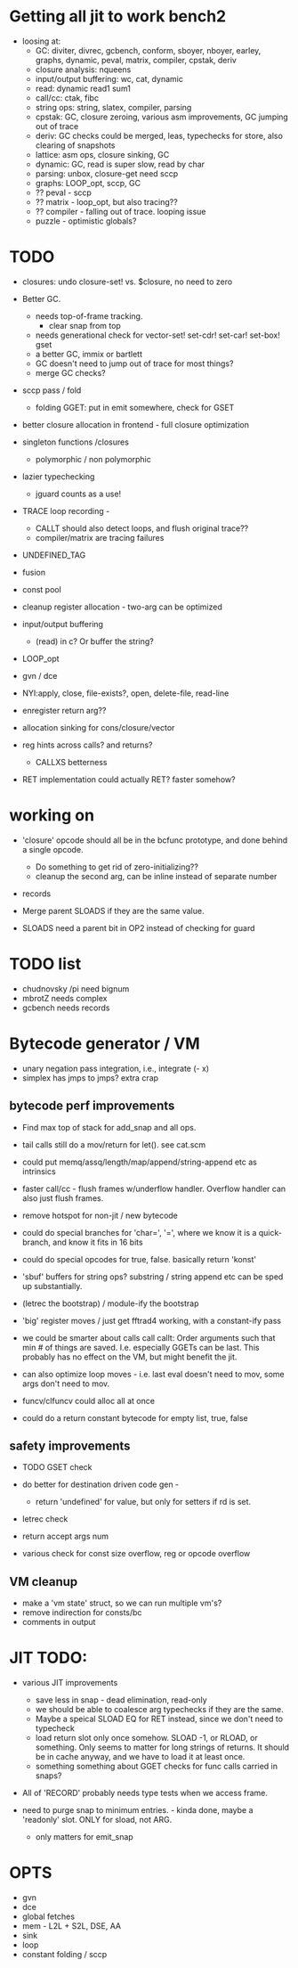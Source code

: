 # Getting all jit to work bench2

* loosing at: 
  * GC: diviter, divrec, gcbench, conform, sboyer, nboyer, earley, graphs, dynamic, peval, matrix, compiler, cpstak, deriv
  * closure analysis: nqueens
  * input/output buffering: wc, cat, dynamic
  * read: dynamic read1 sum1
  * call/cc: ctak, fibc
  * string ops: string, slatex, compiler, parsing
  * cpstak: GC, closure zeroing, various asm improvements, GC jumping out of trace
  * deriv: GC checks could be merged, leas, typechecks for store, also clearing of snapshots
  * lattice: asm ops, closure sinking, GC
  * dynamic: GC, read is super slow, read by char
  * parsing: unbox, closure-get need sccp
  * graphs: LOOP_opt, sccp, GC
  * ?? peval - sccp
  * ?? matrix - loop_opt, but also tracing??
  * ?? compiler - falling out of trace.  looping issue
  * puzzle - optimistic globals?

# TODO

* closures: undo closure-set! vs. $closure, no need to zero
* Better GC.
  * needs top-of-frame tracking.
    * clear snap from top
  * needs generational check for vector-set! set-cdr! set-car! set-box! gset
  * a better GC, immix or bartlett
  * GC doesn't need to jump out of trace for most things?
  * merge GC checks?
* sccp pass / fold
  * folding GGET: put in emit somewhere, check for GSET

* better closure allocation in frontend - full closure optimization
* singleton functions /closures
  * polymorphic / non polymorphic
* lazier typechecking
  * jguard counts as a use!
* TRACE loop recording - 
  * CALLT should also detect loops, and flush original trace??
  * compiler/matrix are tracing failures
  
* UNDEFINED_TAG
* fusion
* const pool
* cleanup register allocation - two-arg can be optimized

* input/output buffering
  * (read) in c?  Or buffer the string?
* LOOP_opt
* gvn / dce

* NYI:apply, close, file-exists?, open, delete-file, read-line
* enregister return arg??
* allocation sinking for cons/closure/vector
* reg hints across calls? and returns?
  * CALLXS betterness
* RET implementation could actually RET? faster somehow?

# working on

* 'closure' opcode should all be in the bcfunc prototype, and done behind a single opcode.
  * Do something to get rid of zero-initializing??
  * cleanup the second arg, can be inline instead of separate number

* records
* Merge parent SLOADS if they are the same value.
* SLOADS need a parent bit in OP2 instead of checking for guard

# TODO list

* chudnovsky /pi need bignum
* mbrotZ needs complex
* gcbench needs records

# Bytecode generator / VM

* unary negation pass integration, i.e., integrate (- x)
* simplex has jmps to jmps? extra crap

## bytecode perf improvements 

* Find max top of stack for add_snap and all ops.
* tail calls still do a mov/return for let().  see cat.scm

* could put memq/assq/length/map/append/string-append etc as intrinsics
* faster call/cc - flush frames w/underflow handler.  Overflow handler can also just flush frames.

* remove hotspot for non-jit / new bytecode
* could do special branches for 'char=', '=', where we know it is a quick-branch, and know it fits in 16 bits
* could do special opcodes for true, false.  basically return 'konst'

* 'sbuf' buffers for string ops?  substring / string append etc can be sped up substantially.

* (letrec the bootstrap) / module-ify the bootstrap
* 'big' register moves / just get fftrad4 working, with a constant-ify pass
* we could be smarter about calls call callt: Order arguments such that min # of things are saved.  I.e. especially GGETs can be last.
 This probably has no effect on the VM, but might benefit the jit.
* can also optimize loop moves - i.e. last eval doesn't need to mov, some args don't need to mov.
* funcv/clfuncv could alloc all at once
* could do a return constant bytecode for empty list, true, false

## safety improvements
* TODO GSET check
* do better for destination driven code gen - 
   * return 'undefined' for value, but only for setters if rd is set.
* letrec check
* return accept args num 

* various check for const size overflow, reg or opcode overflow

## VM cleanup
* make a 'vm state' struct, so we can run multiple vm's?
* remove indirection for consts/bc
* comments in output

# JIT TODO:

* various JIT improvements
  * save less in snap - dead elimination, read-only
  * we should be able to coalesce arg typechecks if they are the same.
  * Maybe a speical SLOAD EQ for RET instead, since we don't need to typecheck
  * load return slot only once somehow.  SLOAD -1, or RLOAD, or something.
      Only seems to matter for long strings of returns.  It should be in cache anyway, and we have to load
	  it at least once.
  * something something about GGET checks for func calls carried in snaps?

* All of 'RECORD' probably needs type tests when we access frame.

* need to purge snap to minimum entries. - kinda done, maybe a 'readonly' slot.  ONLY for sload, not ARG.
  * only matters for emit_snap


# OPTS

* gvn
* dce
* global fetches
* mem - L2L + S2L, DSE, AA
* sink
* loop
* constant folding / sccp
